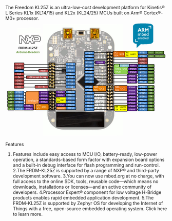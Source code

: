 The Freedom KL25Z is an ultra-low-cost development platform for Kinetis® L Series KL1x (KL14/15) and KL2x (KL24/25) MCUs built on Arm® Cortex®-M0+ processor.
![KL25Z](frdm-kl25z_headers2.png)

Features 
1. Features include easy access to MCU I/O, battery-ready, low-power operation, a standards-based form factor with expansion board options and a built-in debug interface for flash programming and run-control.
2.The FRDM-KL25Z is supported by a range of NXP® and third-party development software.
3.You can now use mbed.org at no charge, with full access to the online SDK, tools, reusable code—which means no downloads, installations or licenses—and an active community of developers.
4.Processor Expert® component for low voltage H-Bridge products enables rapid embedded application development.
5.The FRDM-KL25Z is supported by Zephyr OS for developing the Internet of Things with a free, open-source embedded operating system. Click here to learn more.
